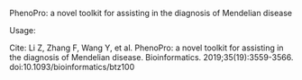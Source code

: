 
PhenoPro: a novel toolkit for assisting in the diagnosis of Mendelian disease

Usage:





Cite: Li Z, Zhang F, Wang Y, et al. PhenoPro: a novel toolkit for assisting in the diagnosis of Mendelian disease. Bioinformatics. 2019;35(19):3559-3566. doi:10.1093/bioinformatics/btz100

